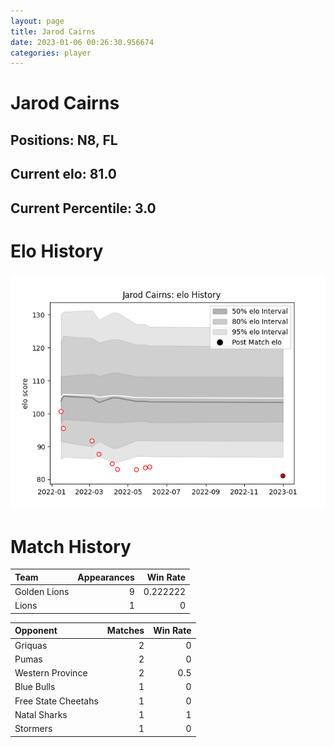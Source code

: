 ```yaml
---  
layout: page  
title: Jarod Cairns  
date: 2023-01-06 00:26:30.956674  
categories: player  
---
```

# Jarod Cairns

## Positions: N8, FL

## Current elo: 81.0

## Current Percentile: 3.0

# Elo History


![elo history](history_JarodCairns.png)
# Match History


| Team         |   Appearances |   Win Rate |
|:-------------|--------------:|-----------:|
| Golden Lions |             9 |   0.222222 |
| Lions        |             1 |   0        |

| Opponent            |   Matches |   Win Rate |
|:--------------------|----------:|-----------:|
| Griquas             |         2 |        0   |
| Pumas               |         2 |        0   |
| Western Province    |         2 |        0.5 |
| Blue Bulls          |         1 |        0   |
| Free State Cheetahs |         1 |        0   |
| Natal Sharks        |         1 |        1   |
| Stormers            |         1 |        0   |